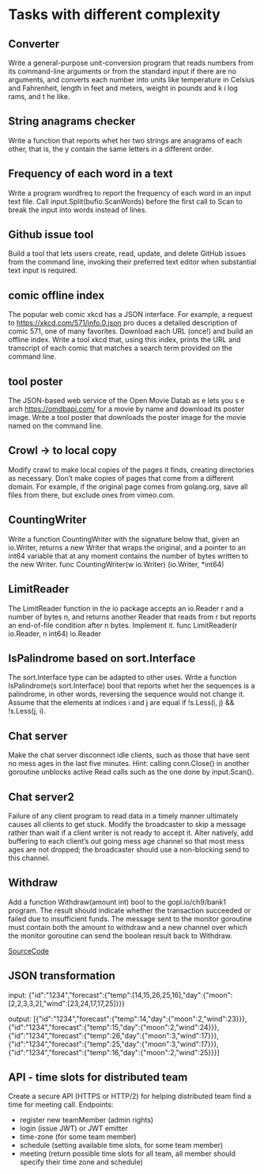 # Tasks with different complexity

## Converter
Write a general-purpose unit-conversion program that reads numbers from its command-line arguments or from the standard input if there are no arguments, and converts each number into units like temperature in Celsius and Fahrenheit, length in feet and meters, weight in pounds and k i log rams, and t he like. 

## String anagrams checker
Write a function that reports whet her two strings are anagrams of each other, that is, the y contain the same letters in a different order. 

## Frequency of each word in a text
Write a program wordfreq to report the frequency of each word in an input text file. Call input.Split(bufio.ScanWords) before the first call to Scan to break the input into words instead of lines. 

## Github issue tool
Build a tool that lets users create, read, update, and delete GitHub issues from the command line, invoking their preferred text editor when substantial text input is required. 

## comic offline index
The popular web comic xkcd has a JSON interface. For example, a request to https://xkcd.com/571/info.0.json pro duces a detailed description of comic 571, one of many favorites. Download each URL (once!) and build an offline index. Write a tool xkcd that, using this index, prints the URL and transcript of each comic that matches a search term provided on the command line.

## tool poster
The JSON-based web service of the Open Movie Datab as e lets you s e arch https://omdbapi.com/ for a movie by name and download its poster image. Write a tool poster that downloads the poster image for the movie named on the command line. 

## Crowl -> to local copy
Modify crawl to make local copies of the pages it finds, creating directories as necessary. Don’t make copies of pages that come from a different domain. For example, if the original page comes from golang.org, save all files from there, but exclude ones from vimeo.com. 

## CountingWriter
Write a function CountingWriter with the signature below that, given an io.Writer, returns a new Writer that wraps the original, and a pointer to an int64 variable that at any moment contains the number of bytes written to the new Writer. 
  func CountingWriter(w io.Writer) (io.Writer, *int64) 

## LimitReader
The LimitReader function in the io package accepts an io.Reader r and a number of bytes n, and returns another Reader that reads from r but reports an end-of-file condition after n bytes. Implement it. 
     func LimitReader(r io.Reader, n int64) io.Reader

## IsPalindrome based on sort.Interface
The sort.Interface type can be adapted to other uses. Write a function IsPalindrome(s sort.Interface) bool that reports whet her the sequences is a palindrome, in other words, reversing the sequence would not change it. Assume that the elements at indices i and j are equal if !s.Less(i, j) && !s.Less(j, i). 

## Chat server
Make the chat server disconnect idle clients, such as those that have sent no mess ages in the last five minutes. Hint: calling conn.Close() in another goroutine unblocks active Read calls such as the one done by input.Scan(). 

## Chat server2
Failure of any client program to read data in a timely manner ultimately causes all clients to get stuck. Modify the broadcaster to skip a message rather than wait if a client writer is not ready to accept it. Alter natively, add buffering to each client’s out going mess age channel so that most mess ages are not dropped; the broadcaster should use a non-blocking send to this channel. 

## Withdraw
Add a function Withdraw(amount int) bool to the gopl.io/ch9/bank1 program. The result should indicate whether the transaction succeeded or failed due to insufficient funds. The message sent to the monitor goroutine must contain both the amount to withdraw and a new channel over which the monitor goroutine can send the boolean result back to Withdraw. 

[SourceCode](https://github.com/adonovan/gopl.io/)

## JSON transformation
  input: {"id":"1234","forecast":{"temp":[14,15,26,25,16],"day":{"moon":[2,2,3,3,2],"wind":[23,24,17,17,25]}}}

  output: [{"id":"1234","forecast":{"temp":14,"day":{"moon":2,"wind":23}}},{"id":"1234","forecast":{"temp":15,"day":{"moon":2,"wind":24}}},{"id":"1234","forecast":{"temp":26,"day":{"moon":3,"wind":17}}},{"id":"1234","forecast":{"temp":25,"day":{"moon":3,"wind":17}}},{"id":"1234","forecast":{"temp":16,"day":{"moon":2,"wind":25}}}]

## API - time slots for distributed team
Create a secure API (HTTPS or HTTP/2) for helping distributed team find a time for meeting call. Endpoints:
- register new teamMember (admin rights)
- login (issue JWT) or JWT emitter
- time-zone (for some team member)
- schedule (setting available time slots, for some team member)
- meeting (return possible time slots for all team, all member should specify their time zone and schedule) 
